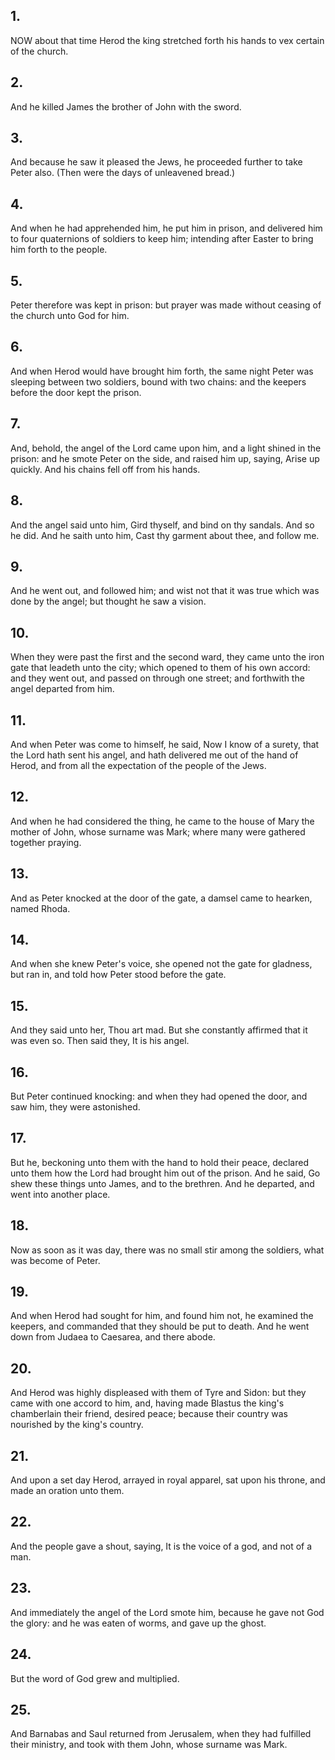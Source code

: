 ## 1.
NOW about that time Herod the king stretched forth his hands to vex certain of the church.
## 2.
And he killed James the brother of John with the sword.
## 3.
And because he saw it pleased the Jews, he proceeded further to take Peter also. (Then were the days of unleavened bread.)
## 4.
And when he had apprehended him, he put him in prison, and delivered him to four quaternions of soldiers to keep him; intending after Easter to bring him forth to the people.
## 5.
Peter therefore was kept in prison: but prayer was made without ceasing of the church unto God for him.
## 6.
And when Herod would have brought him forth, the same night Peter was sleeping between two soldiers, bound with two chains: and the keepers before the door kept the prison.
## 7.
And, behold, the angel of the Lord came upon him, and a light shined in the prison: and he smote Peter on the side, and raised him up, saying, Arise up quickly. And his chains fell off from his hands.
## 8.
And the angel said unto him, Gird thyself, and bind on thy sandals. And so he did. And he saith unto him, Cast thy garment about thee, and follow me.
## 9.
And he went out, and followed him; and wist not that it was true which was done by the angel; but thought he saw a vision.
## 10.
When they were past the first and the second ward, they came unto the iron gate that leadeth unto the city; which opened to them of his own accord: and they went out, and passed on through one street; and forthwith the angel departed from him.
## 11.
And when Peter was come to himself, he said, Now I know of a surety, that the Lord hath sent his angel, and hath delivered me out of the hand of Herod, and from all the expectation of the people of the Jews.
## 12.
And when he had considered the thing, he came to the house of Mary the mother of John, whose surname was Mark; where many were gathered together praying.
## 13.
And as Peter knocked at the door of the gate, a damsel came to hearken, named Rhoda.
## 14.
And when she knew Peter's voice, she opened not the gate for gladness, but ran in, and told how Peter stood before the gate.
## 15.
And they said unto her, Thou art mad. But she constantly affirmed that it was even so. Then said they, It is his angel.
## 16.
But Peter continued knocking: and when they had opened the door, and saw him, they were astonished.
## 17.
But he, beckoning unto them with the hand to hold their peace, declared unto them how the Lord had brought him out of the prison. And he said, Go shew these things unto James, and to the brethren. And he departed, and went into another place.
## 18.
Now as soon as it was day, there was no small stir among the soldiers, what was become of Peter.
## 19.
And when Herod had sought for him, and found him not, he examined the keepers, and commanded that they should be put to death. And he went down from Judaea to Caesarea, and there abode.
## 20.
And Herod was highly displeased with them of Tyre and Sidon: but they came with one accord to him, and, having made Blastus the king's chamberlain their friend, desired peace; because their country was nourished by the king's country.
## 21.
And upon a set day Herod, arrayed in royal apparel, sat upon his throne, and made an oration unto them.
## 22.
And the people gave a shout, saying, It is the voice of a god, and not of a man.
## 23.
And immediately the angel of the Lord smote him, because he gave not God the glory: and he was eaten of worms, and gave up the ghost.
## 24.
But the word of God grew and multiplied.
## 25.
And Barnabas and Saul returned from Jerusalem, when they had fulfilled their ministry, and took with them John, whose surname was Mark.
